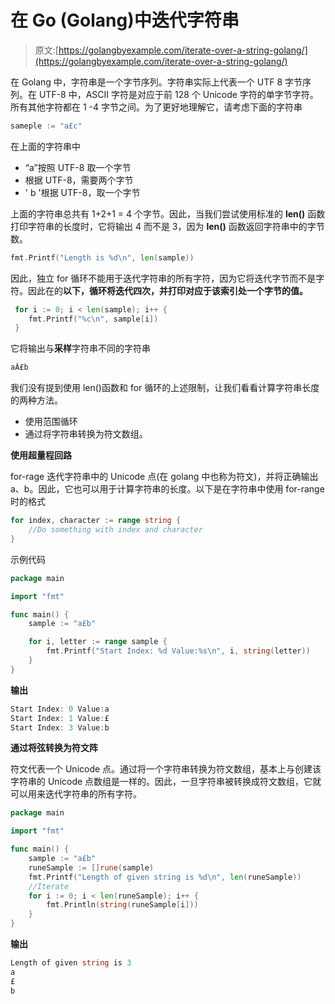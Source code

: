 # 在 Go (Golang)中迭代字符串

> 原文:[https://golangbyexample.com/iterate-over-a-string-golang/](https://golangbyexample.com/iterate-over-a-string-golang/)

在 Golang 中，字符串是一个字节序列。字符串实际上代表一个 UTF 8 字节序列。在 UTF-8 中，ASCII 字符是对应于前 128 个 Unicode 字符的单字节字符。所有其他字符都在 1 -4 字节之间。为了更好地理解它，请考虑下面的字符串

```go
sameple := "a£c"
```

在上面的字符串中

*   “a”按照 UTF-8 取一个字节
*   根据 UTF-8，需要两个字节
*   ' b '根据 UTF-8，取一个字节

上面的字符串总共有 1+2+1 = 4 个字节。因此，当我们尝试使用标准的 **len()** 函数打印字符串的长度时，它将输出 4 而不是 3，因为 **len()** 函数返回字符串中的字节数。

```go
fmt.Printf("Length is %d\n", len(sample))
```

因此，独立 for 循环不能用于迭代字符串的所有字符，因为它将迭代字节而不是字符。因此在的**以下，循环将迭代四次，并打印对应于该索引处一个字节的值。**

```go
 for i := 0; i < len(sample); i++ {
    fmt.Printf("%c\n", sample[i])
 }
```

它将输出与**采样**字符串不同的字符串

```go
aÂ£b
```

我们没有提到使用 len()函数和 for 循环的上述限制，让我们看看计算字符串长度的两种方法。

*   使用范围循环
*   通过将字符串转换为符文数组。

**使用超量程回路**

for-rage 迭代字符串中的 Unicode 点(在 golang 中也称为符文)，并将正确输出 a、b。因此，它也可以用于计算字符串的长度。以下是在字符串中使用 for-range 时的格式

```go
for index, character := range string {
    //Do something with index and character
}
```

示例代码

```go
package main

import "fmt"

func main() {
    sample := "a£b"

    for i, letter := range sample {
        fmt.Printf("Start Index: %d Value:%s\n", i, string(letter))
    }
}
```

**输出**

```go
Start Index: 0 Value:a
Start Index: 1 Value:£
Start Index: 3 Value:b
```

**通过将弦转换为符文阵**

符文代表一个 Unicode 点。通过将一个字符串转换为符文数组，基本上与创建该字符串的 Unicode 点数组是一样的。因此，一旦字符串被转换成符文数组，它就可以用来迭代字符串的所有字符。

```go
package main

import "fmt"

func main() {
    sample := "a£b"
    runeSample := []rune(sample)
    fmt.Printf("Length of given string is %d\n", len(runeSample))
    //Iterate
    for i := 0; i < len(runeSample); i++ {
        fmt.Println(string(runeSample[i]))
    }
}
```

**输出**

```go
Length of given string is 3
a
£
b
```